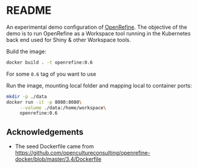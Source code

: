 # README

An experimental demo configuration of [OpenRefine](https://openrefine.org/). The objective of the demo is to run OpenRefine as a Workspace tool running in the Kubernetes back end used for Shiny & other Workspace tools.

Build the image:
```sh
docker build . -t openrefine:0.6
```

For some `0.6` tag of you want to use

Run the image, mounting local folder and mapping local to container ports:
```sh
mkdir -p ./data
docker run -it -p 8080:8080\
     --volume ./data:/home/workspace\
     openrefine:0.6
```

## Acknowledgements

- The seed Dockerfile came from <https://github.com/opencultureconsulting/openrefine-docker/blob/master/3.4/Dockerfile>

